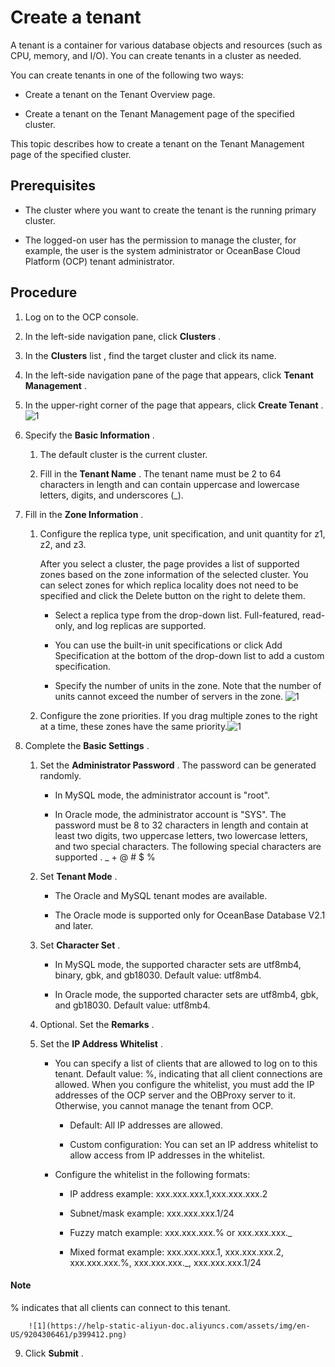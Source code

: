 Create a tenant 
====================================

A tenant is a container for various database objects and resources (such as CPU, memory, and I/O). You can create tenants in a cluster as needed. 

You can create tenants in one of the following two ways:

* Create a tenant on the Tenant Overview page.

  

* Create a tenant on the Tenant Management page of the specified cluster.

  




This topic describes how to create a tenant on the Tenant Management page of the specified cluster. 

Prerequisites 
----------------------------------

* The cluster where you want to create the tenant is the running primary cluster.

  

* The logged-on user has the permission to manage the cluster, for example, the user is the system administrator or OceanBase Cloud Platform (OCP) tenant administrator.

  




Procedure 
------------------------------

1. Log on to the OCP console.

   

2. In the left-side navigation pane, click **Clusters** .

   

3. In the **Clusters** list , find the target cluster and click its name.

   

4. In the left-side navigation pane of the page that appears, click **Tenant Management** .

   

5. In the upper-right corner of the page that appears, click **Create Tenant** .
   ![1](https://help-static-aliyun-doc.aliyuncs.com/assets/img/en-US/8204306461/p399407.png)

   

6. Specify the **Basic Information** . 

   1. The default cluster is the current cluster.

      
   
   2. Fill in the **Tenant Name** . The tenant name must be 2 to 64 characters in length and can contain uppercase and lowercase letters, digits, and underscores (_).

      
   

   

7. Fill in the **Zone Information** . 

   1. Configure the replica type, unit specification, and unit quantity for z1, z2, and z3. 

      After you select a cluster, the page provides a list of supported zones based on the zone information of the selected cluster. You can select zones for which replica locality does not need to be specified and click the Delete button on the right to delete them. 
      * Select a replica type from the drop-down list. Full-featured, read-only, and log replicas are supported.

        
      
      * You can use the built-in unit specifications or click Add Specification at the bottom of the drop-down list to add a custom specification.

        
      
      * Specify the number of units in the zone. Note that the number of units cannot exceed the number of servers in the zone. ![1](https://help-static-aliyun-doc.aliyuncs.com/assets/img/en-US/9204306461/p399410.png)

        
      

      
   
   2. Configure the zone priorities. If you drag multiple zones to the right at a time, these zones have the same priority.![1](https://help-static-aliyun-doc.aliyuncs.com/assets/img/en-US/9204306461/p399411.png)

      
   

   

8. Complete the **Basic Settings** . 

   1. Set the **Administrator Password** . The password can be generated randomly. 

      * In MySQL mode, the administrator account is "root".

        
      
      * In Oracle mode, the administrator account is "SYS". The password must be 8 to 32 characters in length and contain at least two digits, two uppercase letters, two lowercase letters, and two special characters. The following special characters are supported . _ + @ # $ %

        
      

      
   
   2. Set **Tenant Mode** . 

      * The Oracle and MySQL tenant modes are available.

        
      
      * The Oracle mode is supported only for OceanBase Database V2.1 and later.

        
      

      
   
   3. Set **Character Set** . 

      * In MySQL mode, the supported character sets are utf8mb4, binary, gbk, and gb18030. Default value: utf8mb4.

        
      
      * In Oracle mode, the supported character sets are utf8mb4, gbk, and gb18030. Default value: utf8mb4.

        
      

      
   
   4. Optional. Set the **Remarks** .

      
   
   5. Set the **IP Address Whitelist** . 

      * You can specify a list of clients that are allowed to log on to this tenant. Default value: %, indicating that all client connections are allowed. When you configure the whitelist, you must add the IP addresses of the OCP server and the OBProxy server to it. Otherwise, you cannot manage the tenant from OCP. 

        * Default: All IP addresses are allowed.

          
        
        * Custom configuration: You can set an IP address whitelist to allow access from IP addresses in the whitelist.

          
        

        
      
      * Configure the whitelist in the following formats:

        * IP address example: xxx.xxx.xxx.1,xxx.xxx.xxx.2

          
        
        * Subnet/mask example: xxx.xxx.xxx.1/24

          
        
        * Fuzzy match example: xxx.xxx.xxx.% or xxx.xxx.xxx._

          
        
        * Mixed format example: xxx.xxx.xxx.1, xxx.xxx.xxx.2, xxx.xxx.xxx.%, xxx.xxx.xxx._, xxx.xxx.xxx.1/24

          
        

        
  <main id="notice" type='explain'>
    <h4>Note</h4>
    <p>% indicates that all clients can connect to this tenant.</p>
  </main>

        ![1](https://help-static-aliyun-doc.aliyuncs.com/assets/img/en-US/9204306461/p399412.png)
        
      

      
   

   

9.  Click **Submit** .

   



